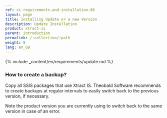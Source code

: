 ```yaml
---
ref: xi-requirements-and-installation-06
layout: page
title: Installing Update or a new Version
description: Update Installation
product: xtract-is
parent: introduction
permalink: /:collection/:path
weight: 8
lang: en_GB
---
```


{% include _content/en/requirements/update.md %}

### How to create a backup?
Copy all SSIS packages that use Xtract IS.
Theobald Software recommends to create backups at regular intervals to easily switch back to the previous version, if necessary.

Note the product version you are currently using to switch back to the same version in case of an error.